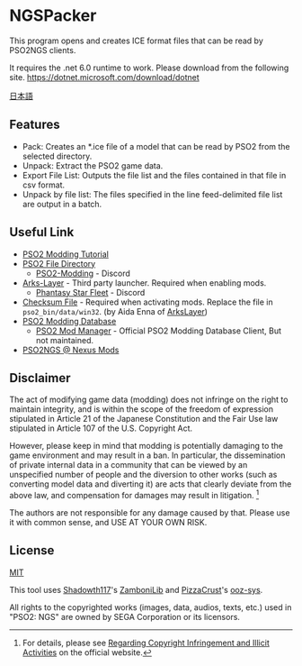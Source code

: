 # NGSPacker

This program opens and creates ICE format files that can be read by PSO2NGS clients.

It requires the .net 6.0 runtime to work. Please download from the following site.
<https://dotnet.microsoft.com/download/dotnet>

[日本語](./Readme-ja.md)

## Features

- Pack: Creates an \*.ice file of a model that can be read by PSO2 from the selected directory.
- Unpack: Extract the PSO2 game data.
- Export File List: Outputs the file list and the files contained in that file in csv format.
- Unpack by file list: The files specified in the line feed-delimited file list are output in a batch.

## Useful Link

- [PSO2 Modding Tutorial](http://www.pso-world.com/forums/showthread.php?237103-PSO2-Modding-Tutorial-2-0)
- [PSO2 File Directory](https://docs.google.com/spreadsheets/d/1GQwG49iYM1sgJhyAU5AWP-gboemzfIZjBGjTGEZSET4/edit?usp=sharing)
  - [PSO2-Modding](https://discord.com/invite/cV3QRkB) - Discord
- [Arks-Layer](https://arks-layer.com/) - Third party launcher. Required when enabling mods.
  - [Phantasy Star Fleet](https://discord.com/invite/pso2) - Discord
- [Checksum File](https://ngs.logue.dev/data/d4455ebc2bef618f29106da7692ebc1a) - Required when activating mods. Replace the file in `pso2_bin/data/win32`. (by Aida Enna of [ArksLayer](https://arks-layer.com/))
- [PSO2 Modding Database](https://pso2mod.com/)
  - [PSO2 Mod Manager](https://github.com/PolCPP/PSO2-Mod-Manager) - Official PSO2 Modding Database Client, But not maintained.
- [PSO2NGS @ Nexus Mods](https://www.nexusmods.com/phantasystaronline2newgenesis)

## Disclaimer

The act of modifying game data (modding) does not infringe on the right to maintain integrity, and is within the scope of
the freedom of expression stipulated in Article 21 of the Japanese Constitution and the Fair Use law stipulated in Article 107 of the U.S. Copyright Act.

However, please keep in mind that modding is potentially damaging to the game environment and may result in a ban.
In particular, the dissemination of private internal data in a community that can be viewed by an unspecified number of people and the diversion to other works
(such as converting model data and diverting it) are acts that clearly deviate from the above law, and compensation for damages may result in litigation. [^1]

The authors are not responsible for any damage caused by that.
Please use it with common sense, and USE AT YOUR OWN RISK.

[^1]: For details, please see [Regarding Copyright Infringement and Illicit Activities](https://pso2.com/players/news/780/) on the official website.

## License

[MIT](./LICENSE)

This tool uses [Shadowth117](https://github.com/Shadowth117)'s [ZamboniLib](https://github.com/Shadowth117/ZamboniLib) and [PizzaCrust](https://github.com/PizzaCrust)'s [ooz-sys](https://github.com/PizzaCrust/ooz-sys).

All rights to the copyrighted works (images, data, audios, texts, etc.) used in "PSO2: NGS" are owned by SEGA Corporation or its licensors.
